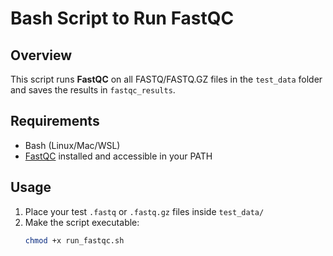 # Bash Script to Run FastQC

## Overview
This script runs **FastQC** on all FASTQ/FASTQ.GZ files in the `test_data` folder and saves the results in `fastqc_results`.

## Requirements
- Bash (Linux/Mac/WSL)
- [FastQC](https://www.bioinformatics.babraham.ac.uk/projects/fastqc/) installed and accessible in your PATH

## Usage
1. Place your test `.fastq` or `.fastq.gz` files inside `test_data/`
2. Make the script executable:
   ```bash
   chmod +x run_fastqc.sh